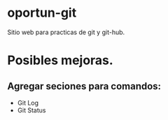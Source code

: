 # oportun-git

Sitio web para practicas de git y git-hub.

# Posibles mejoras.

## Agregar seciones para comandos:
- Git Log
- Git Status

